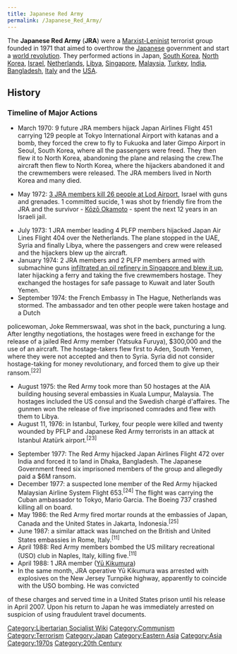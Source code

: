 ```yaml
---
title: Japanese Red Army
permalink: /Japanese_Red_Army/
---
```


The **Japanese Red Army** (**JRA**) were a
[Marxist-Leninist](Marxist-Leninism "wikilink") terrorist group founded
in 1971 that aimed to overthrow the [Japanese](Japan "wikilink")
government and start a [world revolution](World_Revolution "wikilink").
They performed actions in Japan, [South Korea](South_Korea "wikilink"),
[North Korea](North_Korea "wikilink"), [Israel](Israel "wikilink"),
[Netherlands](Netherlands "wikilink"), [Libya](Libya "wikilink"),
[Singapore](Singapore "wikilink"), [Malaysia](Malaysia "wikilink"),
[Turkey](Turkey "wikilink"), [India](India "wikilink"),
[Bangladesh](Bangladesh "wikilink"), [Italy](Italy "wikilink") and the
[USA](United_States_of_America "wikilink").

## History

### Timeline of Major Actions

- March 1970: 9 future JRA members hijack Japan Airlines Flight 451
  carrying 129 people at Tokyo International Airport with katanas and a
  bomb, they forced the crew to fly to Fukuoka and later Gimpo Airport
  in Seoul, South Korea, where all the passengers were freed. They then
  flew it to North Korea, abandoning the plane and relasing the crew.The
  aircraft then flew to North Korea, where the hijackers abandoned it
  and the crewmembers were released. The JRA members lived in North
  Korea and many died.

<!-- -->

- May 1972: [3 JRA members kill 26 people at Lod
  Airport](Lod_Airport_Massacre "wikilink"), Israel with guns and
  grenades. 1 committed sucide, 1 was shot by friendly fire from the JRA
  and the survivor - [Kōzō Okamoto](Kōzō_Okamoto "wikilink") - spent the
  next 12 years in an Israeli jail.

<!-- -->

- July 1973: 1 JRA member leading 4 PLFP members hijacked Japan Air
  Lines Flight 404 over the Netherlands. The plane stopped in the UAE,
  Syria and finally Libya, where the passengers and crew were released
  and the hijackers blew up the aircraft.
- January 1974: 2 JRA members and 2 PLFP members armed with submachine
  guns [infiltrated an oil refinery in Singapore and blew it
  up](Laju_Attack "wikilink"), later hijacking a ferry and taking the
  five crewmembers hostage. They exchanged the hostages for safe passage
  to Kuwait and later South Yemen.
- September 1974: the French Embassy in The Hague, Netherlands was
  stormed. The ambassador and ten other people were taken hostage and a
  Dutch

policewoman, Joke Remmerswaal, was shot in the back, puncturing a lung.
After lengthy negotiations, the hostages were freed in exchange for the
release of a jailed Red Army member (Yatsuka Furuya), \$300,000 and the
use of an aircraft. The hostage-takers flew first to Aden, South Yemen,
where they were not accepted and then to Syria. Syria did not consider
hostage-taking for money revolutionary, and forced them to give up their
ransom.<sup>\[22\]</sup>

- August 1975: the Red Army took more than 50 hostages at the AIA
  building housing several embassies in Kuala Lumpur, Malaysia. The
  hostages included the US consul and the Swedish chargé d'affaires. The
  gunmen won the release of five imprisoned comrades and flew with them
  to Libya.
- August 11, 1976: in Istanbul, Turkey, four people were killed and
  twenty wounded by PFLP and Japanese Red Army terrorists in an attack
  at Istanbul Atatürk airport.<sup>\[23\]</sup>

<!-- -->

- September 1977: The Red Army hijacked Japan Airlines Flight 472 over
  India and forced it to land in Dhaka, Bangladesh. The Japanese
  Government freed six imprisoned members of the group and allegedly
  paid a \$6M ransom.
- December 1977: a suspected lone member of the Red Army hijacked
  Malaysian Airline System Flight 653.<sup>\[24\]</sup> The flight was
  carrying the Cuban ambassador to Tokyo, Mario Garcia. The Boeing 737
  crashed killing all on board.
- May 1986: the Red Army fired mortar rounds at the embassies of Japan,
  Canada and the United States in Jakarta, Indonesia.<sup>\[25\]</sup>
- June 1987: a similar attack was launched on the British and United
  States embassies in Rome, Italy.<sup>\[11\]</sup>
- April 1988: Red Army members bombed the US military recreational (USO)
  club in Naples, Italy, killing five.<sup>\[11\]</sup>
- April 1988: 1 JRA member ([Yū Kikumura](Yū_Kikumura "wikilink"))
- In the same month, JRA operative Yū Kikumura was arrested with
  explosives on the New Jersey Turnpike highway, apparently to coincide
  with the USO bombing. He was convicted

of these charges and served time in a United States prison until his
release in April 2007. Upon his return to Japan he was immediately
arrested on suspicion of using fraudulent travel documents.

[Category:Libertarian Socialist
Wiki](Category:Libertarian_Socialist_Wiki "wikilink")
[Category:Communism](Category:Communism "wikilink")
[Category:Terrorism](Category:Terrorism "wikilink")
[Category:Japan](Category:Japan "wikilink") [Category:Eastern
Asia](Category:Eastern_Asia "wikilink")
[Category:Asia](Category:Asia "wikilink")
[Category:1970s](Category:1970s "wikilink") [Category:20th
Century](Category:20th_Century "wikilink")
